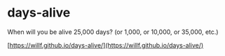 # days-alive

When will you be alive 25,000 days? (or 1,000, or 10,000, or 35,000, etc.)

[https://willf.github.io/days-alive/](https://willf.github.io/days-alive/)
